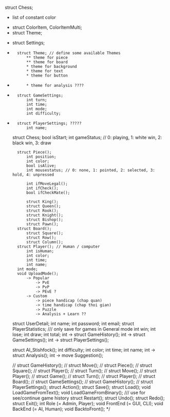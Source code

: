 struct Chess;
*   list of constant color
+   struct ColorItem, ColorItemMulti;
+   struct Theme;
*   struct Settings;
+       struct Theme; // define some available Themes
            ** theme for piece
            ** theme for board
            * theme for background
            * theme for text
            * theme for button
-           * theme for analysis ????
+       struct GameSettings;
            int turn;
            int time;
            int mode;
            int difficulty;
-       struct PlayerSettings; ?????
            int name;
    struct Chess;
        bool isStart;
        int gameStatus; // 0: playing, 1: white win, 2: black win, 3: draw

        struct Piece();
            int position;
            int color;
            bool isAlive;
            int mousestatus; // 0: none, 1: pointed, 2: selected, 3: hold, 4: unpressed

            int ifMoveLegal();
            int ifCheck();
            bool ifCheckMate();

            struct King();
            struct Queen();
            struct Rook();
            struct Knight();
            struct Bishop();
            struct Pawn();
        struct Board();
            struct Square();
            struct Row();
            struct Column();
        struct Player(); // Human / computer
            int isHuman;
            int color;
            int time;
            int name;
        int mode;
        void UploadMode();
            -> Popular
                -> PvE
                -> PvP
                -> PEvE ?
            -> Custom
                -> piece handicap (chap quan)
                -> time handicap (chap thoi gian)
                -> Puzzle
                -> Analysis + Learn ??

    struct UserDetail;
        int name;
        int password;
        int email;
        struct PlayerStatistics; /// only save for games in General mode
            int win;
            int lose;
            int draw;
            int total;
            int -> struct GameHistory();
        int -> struct GameSettings();
        int -> struct PlayerSettings();

    struct AI_Stishfock();
        int difficulty;
        int color;
        int time;
        int name;
        int -> struct Analysis();
        int -> move Suggestion();

    // struct GameHistory();
    //     struct Move();
    //         struct Piece();
    //         struct Square();
    //         struct Player();
    //     struct Turn();
    //         struct Move();
    //         struct Player();
    //     struct Game();
    //         struct Turn();
    //         struct Player();
    //         struct Board();
    //         struct GameSettings();
    //         struct GameHistory();
    //         struct PlayerSettings();
    struct Action();
        struct Save();
        struct Load();
            void LoadGameFromText();
            void LoadGameFromBinary(); /// use for see/continue game history
        struct Restart();
        struct Undo();
        struct Redo();
        struct Exit();
    int Role (= Admin, Player);
    void FrontEnd (= GUI, CLI);
    void BackEnd (= AI, Human);
    void BacktoFront();
*/